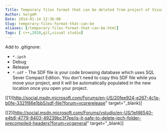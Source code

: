 ```yaml
---
Title: Temporary files format that can be deleted from project of Visual Studio 2010
Author: SergeM
Date: 2014-01-14 12:36:00
Slug: temporary-files-format-that-can-be
aliases: [/temporary-files-format-that-can-be.html]
Tags: [ c++,2010,git,visual studio]
---
```




Add to .gitignore:



* `*.ipch`
* Debug
* Release
* `*.sdf` - The SDF file is your code browsing database which uses SQL Sever Compact Edition. You don't need to copy this SDF file while you move your project, and it will be automatically populated in the new location once you open your project.

[[1](http://social.msdn.microsoft.com/Forums/en-US/20fee924-e267-4c1a-b0fe-3321f86e1bb5/sdf-file?forum=vcprerelease" target="_blank)]

[[2](http://social.msdn.microsoft.com/Forums/vstudio/en-US/1ef46540-e4b8-4779-8403-49239bc3f7ee/is-it-safe-to-delete-ipch-folder-precompiled-headers?forum=vcgeneral" target="_blank)]
